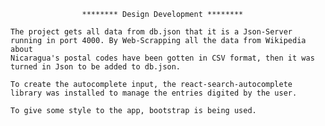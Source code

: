 
					******** Design Development ********

	The project gets all data from db.json that it is a Json-Server running in port 4000. By Web-Scrapping all the data from Wikipedia about
	Nicaragua's postal codes have been gotten in CSV format, then it was turned in Json to be added to db.json.
	
	To create the autocomplete input, the react-search-autocomplete library was installed to manage the entries digited by the user.
	
	To give some style to the app, bootstrap is being used.
	
	
	
	
